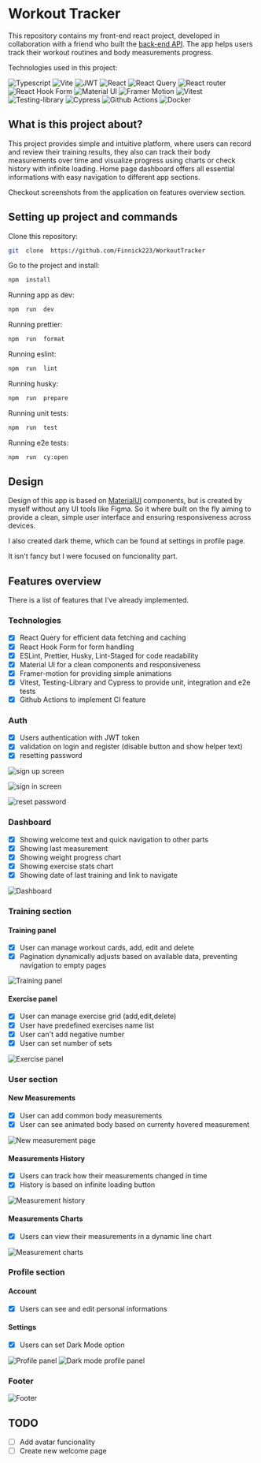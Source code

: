 # Workout Tracker

This repository contains my front-end react project, developed in collaboration with a friend who built the [back-end API](https://github.com/Wojtur28/WorkoutTracker). The app helps users track their workout routines and body measurements progress.

Technologies used in this project:

<p>

<img src="https://img.shields.io/badge/TypeScript-3178C6?style=for-the-badge&logo=typescript&logoColor=white"  alt="Typescript">

<img src="https://img.shields.io/badge/vite-%23646CFF.svg?style=for-the-badge&logo=vite&logoColor=white"  alt="Vite">

<img src="https://img.shields.io/badge/JWT-black?style=for-the-badge&logo=JSON%20web%20tokens"  alt="JWT">

<img src="https://img.shields.io/badge/react-%2320232a.svg?style=for-the-badge&logo=react&logoColor=%2361DAFB"  alt="React">

<img src="https://img.shields.io/badge/-React%20Query-FF4154?style=for-the-badge&logo=react%20query&logoColor=white"  alt="React Query">

<img src="https://img.shields.io/badge/React_Router-CA4245?style=for-the-badge&logo=react-router&logoColor=white"  alt="React router">

<img src="https://img.shields.io/badge/React%20Hook%20Form-%23EC5990.svg?style=for-the-badge&logo=reacthookform&logoColor=white"  alt="React Hook Form">

<img src="https://img.shields.io/badge/Material%20UI-007FFF?style=for-the-badge&logo=mui&logoColor=white"  alt="Material UI">

<img src="https://img.shields.io/badge/Framer%20Motion-0055FF?style=for-the-badge&logo=framer&logoColor=white"  alt="Framer Motion">

<img src="https://img.shields.io/badge/-Vitest-252529?style=for-the-badge&logo=vitest&logoColor=FCC72B"  alt="Vitest">

<img src="https://img.shields.io/badge/-TestingLibrary-%23E33332?style=for-the-badge&logo=testing-library&logoColor=white"  alt="Testing-library">

<img src="https://img.shields.io/badge/-cypress-%23E5E5E5?style=for-the-badge&logo=cypress&logoColor=058a5e"  alt="Cypress">

<img src="https://img.shields.io/badge/Github%20Actions-282a2e?style=for-the-badge&logo=githubactions&logoColor=367cfe" alt="Github Actions">

<img src="https://img.shields.io/badge/docker-%230db7ed.svg?style=for-the-badge&logo=docker&logoColor=white"  alt="Docker">

</p>

## What is this project about?

This project provides simple and intuitive platform, where users can record and review their training results, they also can track their body measurements over time and visualize progress using charts or check history with infinite loading. Home page dashboard offers all essential informations with easy navigation to different app sections.

Checkout screenshots from the application on features overview section.

## Setting up project and commands

Clone this repository:

```bash
git  clone  https://github.com/Finnick223/WorkoutTracker
```

Go to the project and install:

```bash
npm  install
```

Running app as dev:

```bash
npm  run  dev
```

Running prettier:

```bash
npm  run  format
```

Running eslint:

```bash
npm  run  lint
```

Running husky:

```bash
npm  run  prepare
```

Running unit tests:

```bash
npm  run  test
```

Running e2e tests:

```bash
npm  run  cy:open
```

## Design

Design of this app is based on [MaterialUI](https://mui.com/material-ui/) components, but is created by myself without any UI tools like Figma. So it where built on the fly aiming to provide a clean, simple user interface and ensuring responsiveness across devices.

I also created dark theme, which can be found at settings in profile page.

It isn't fancy but I were focused on funcionality part.

## Features overview

There is a list of features that I've already implemented.

### Technologies

- [x] React Query for efficient data fetching and caching
- [x] React Hook Form for form handling
- [x] ESLint, Prettier, Husky, Lint-Staged for code readability
- [x] Material UI for a clean components and responsiveness
- [x] Framer-motion for providing simple animations
- [x] Vitest, Testing-Library and Cypress to provide unit, integration and e2e tests
- [x] Github Actions to implement CI feature

### Auth

- [x] Users authentication with JWT token
- [x] validation on login and register (disable button and show helper text)
- [x] resetting password

![sign up screen](screenshots/en/register.png)

![sign in screen](screenshots/en/login.png)

![reset password](screenshots/en/resetPassword.png)

### Dashboard

- [x] Showing welcome text and quick navigation to other parts
- [x] Showing last measurement
- [x] Showing weight progress chart
- [x] Showing exercise stats chart
- [x] Showing date of last training and link to navigate

![Dashboard](screenshots/en/dashboard.png)

### Training section

#### Training panel

- [x] User can manage workout cards, add, edit and delete
- [x] Pagination dynamically adjusts based on available data, preventing navigation to empty pages

![Training panel](screenshots/en/trainingPanel.png)

#### Exercise panel

- [x] User can manage exercise grid (add,edit,delete)
- [x] User have predefined exercises name list
- [x] User can't add negative number
- [x] User can set number of sets

![Exercise panel](screenshots/en/exercisePanel.png)

### User section

#### New Measurements

- [x] User can add common body measurements
- [x] User can see animated body based on currenty hovered measurement

![New measurement page](screenshots/en/newMeasurement.png)

#### Measurements History

- [x] Users can track how their measurements changed in time
- [x] History is based on infinite loading button

![Measurement history](screenshots/en/measurementHistory.png)

#### Measurements Charts

- [x] Users can view their measurements in a dynamic line chart

![Measurement charts](screenshots/en/measurementCharts.png)

### Profile section

#### Account

- [x] Users can see and edit personal informations

#### Settings

- [x] Users can set Dark Mode option

![Profile panel](screenshots/en/profilePanel.png)
![Dark mode profile panel](screenshots/en/darkProfilePanel.png)

### Footer

![Footer](screenshots/en/footer.png)

## TODO

- [ ] Add avatar funcionality
- [ ] Create new welcome page
